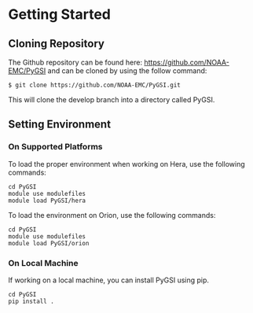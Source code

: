 # Getting Started

## Cloning Repository

The Github repository can be found here: https://github.com/NOAA-EMC/PyGSI
and can be cloned by using the follow command:

```
$ git clone https://github.com/NOAA-EMC/PyGSI.git
```
This will clone the develop branch into a directory called PyGSI.

## Setting Environment

### On Supported Platforms

To load the proper environment when working on Hera, use the following commands:

    cd PyGSI
    module use modulefiles
    module load PyGSI/hera

To load the environment on Orion, use the following commands:

    cd PyGSI
    module use modulefiles
    module load PyGSI/orion

### On Local Machine

If working on a local machine, you can install PyGSI using pip.

```
cd PyGSI
pip install .
```
